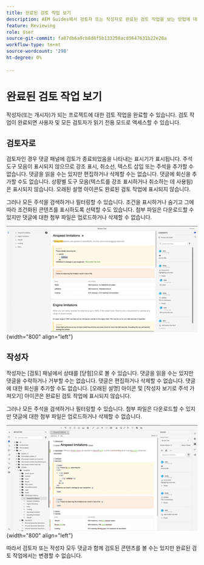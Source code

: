 ```yaml
---
title: 완료된 검토 작업 보기
description: AEM Guides에서 검토자 또는 작성자로 완료된 검토 작업을 보는 방법에 대해 알아봅니다.
feature: Reviewing
role: User
source-git-commit: fa07db6a9cb8d8f5b133258acd5647631b22e28a
workflow-type: tm+mt
source-wordcount: '298'
ht-degree: 0%

---
```


# 완료된 검토 작업 보기

작성자(또는 개시자)가 되는 프로젝트에 대한 검토 작업을 완료할 수 있습니다. 검토 작업이 완료되면 사용자 및 모든 검토자가 읽기 전용 모드로 액세스할 수 있습니다.

## 검토자로

검토자인 경우 댓글 패널에 검토가 종료되었음을 나타내는 표시기가 표시됩니다. 주석 도구 모음이 표시되지 않으므로 강조 표시, 취소선, 텍스트 삽입 또는 주석을 추가할 수 없습니다. 댓글을 읽을 수는 있지만 편집하거나 삭제할 수는 없습니다. 댓글에 회신을 추가할 수도 없습니다. 상황별 도구 모음(텍스트를 강조 표시하거나 취소하는 데 사용됨)은 표시되지 않습니다. 오래된 설명 아이콘도 완료된 검토 작업에 표시되지 않습니다.

그러나 모든 주석을 검색하거나 필터링할 수 있습니다. 조건을 표시하거나 숨기고 그에 따라 조건화된 콘텐츠를 표시하도록 선택할 수도 있습니다. 첨부 파일은 다운로드할 수 있지만 댓글에 대한 첨부 파일은 업로드하거나 삭제할 수 없습니다.

![](images/complete-task-reviewer.png){width="800" align="left"}


## 작성자

작성자는 [검토] 패널에서 상태를 [닫힘]으로 볼 수 있습니다. 댓글을 읽을 수는 있지만 댓글을 수락하거나 거부할 수는 없습니다. 댓글은 편집하거나 삭제할 수 없습니다. 댓글에 대한 회신을 추가할 수도 없습니다. [오래된 설명] 아이콘 및 [작성자 보기로 주석 가져오기] 아이콘은 완료된 검토 작업에 표시되지 않습니다.

그러나 모든 주석을 검색하거나 필터링할 수 있습니다. 첨부 파일은 다운로드할 수 있지만 댓글에 대한 첨부 파일은 업로드하거나 삭제할 수 없습니다.

![](images/completed-task-author.png){width="800" align="left"}

따라서 검토자 또는 작성자 모두 댓글과 함께 검토된 콘텐츠를 볼 수는 있지만 완료된 검토 작업에서는 변경할 수 없습니다.

